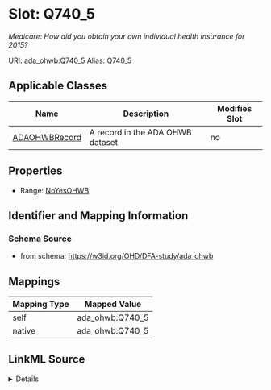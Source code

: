 

# Slot: Q740_5 


_Medicare: How did you obtain your own individual health insurance for 2015?_





URI: [ada_ohwb:Q740_5](https://w3id.org/OHD/DFA-study/ada_ohwb/Q740_5)
Alias: Q740_5

<!-- no inheritance hierarchy -->





## Applicable Classes

| Name | Description | Modifies Slot |
| --- | --- | --- |
| [ADAOHWBRecord](ADAOHWBRecord.md) | A record in the ADA OHWB dataset |  no  |







## Properties

* Range: [NoYesOHWB](NoYesOHWB.md)





## Identifier and Mapping Information







### Schema Source


* from schema: https://w3id.org/OHD/DFA-study/ada_ohwb




## Mappings

| Mapping Type | Mapped Value |
| ---  | ---  |
| self | ada_ohwb:Q740_5 |
| native | ada_ohwb:Q740_5 |




## LinkML Source

<details>
```yaml
name: Q740_5
description: 'Medicare: How did you obtain your own individual health insurance for
  2015?'
from_schema: https://w3id.org/OHD/DFA-study/ada_ohwb
rank: 1000
alias: Q740_5
domain_of:
- ADA_OHWBRecord
range: NoYesOHWB

```
</details>